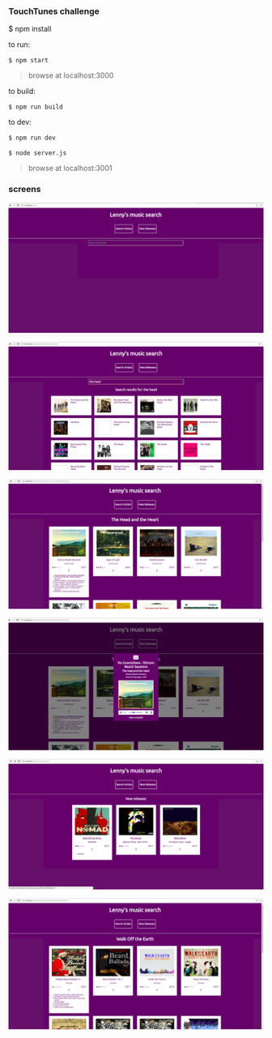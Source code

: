### TouchTunes challenge


$ npm install

to run:
```
$ npm start
```
> browse at localhost:3000



to build:
```
$ npm run build
```



to dev:

```
$ npm run dev
```

```
$ node server.js
```

> browse at localhost:3001


### screens

![](/screens/1.png)

![](/screens/2.png)

![](/screens/3.png)

![](/screens/4.png)

![](/screens/5.png)

![](/screens/6.png)